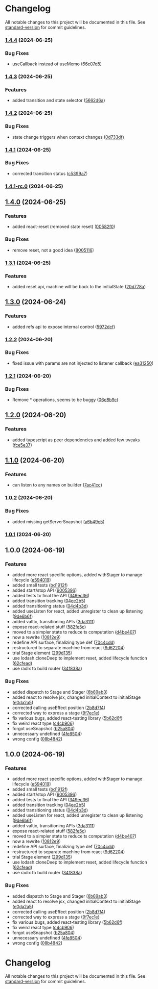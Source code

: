 # Changelog

All notable changes to this project will be documented in this file. See [standard-version](https://github.com/conventional-changelog/standard-version) for commit guidelines.

### [1.4.4](https://github.com/silenteer/use-stager/compare/stato1.4.3...stato1.4.4) (2024-06-25)


### Bug Fixes

* useCallback instead of useMemo ([66c07d5](https://github.com/silenteer/use-stager/commit/66c07d50d8124e2c47be02a136487c9302f4f437))

### [1.4.3](https://github.com/silenteer/use-stager/compare/stato1.4.2...stato1.4.3) (2024-06-25)


### Features

* added transition and state selector ([5662d6a](https://github.com/silenteer/use-stager/commit/5662d6a35403feb27af5715f3a4eee95918bf4a9))

### [1.4.2](https://github.com/silenteer/use-stager/compare/stato1.4.1...stato1.4.2) (2024-06-25)


### Bug Fixes

* state change triggers when context changes ([0d733df](https://github.com/silenteer/use-stager/commit/0d733df36312f2be494ab3f57aed013e011781ad))

### [1.4.1](https://github.com/silenteer/use-stager/compare/stato1.4.1-rc.0...stato1.4.1) (2024-06-25)


### Bug Fixes

* corrected transition status ([c5399a7](https://github.com/silenteer/use-stager/commit/c5399a737d9424f3646e55625426839de719e310))

### [1.4.1-rc.0](https://github.com/silenteer/use-stager/compare/stato1.4.0...stato1.4.1-rc.0) (2024-06-25)

## [1.4.0](https://github.com/silenteer/use-stager/compare/stato1.3.1...stato1.4.0) (2024-06-25)


### Features

* added react-reset (removed state reset) ([00582f0](https://github.com/silenteer/use-stager/commit/00582f0631bee519115350db33a173d70f74b67f))


### Bug Fixes

* remove reset, not a good idea ([8005116](https://github.com/silenteer/use-stager/commit/8005116d90377d5a90d4b5f636f26076adf7ceec))

### [1.3.1](https://github.com/silenteer/use-stager/compare/stato1.3.0...stato1.3.1) (2024-06-25)


### Features

* added reset api, machine will be back to the initialState ([20d778a](https://github.com/silenteer/use-stager/commit/20d778ab6abeb483105f00f47d44f2e1578bf4d4))

## [1.3.0](https://github.com/silenteer/use-stager/compare/stato1.2.2...stato1.3.0) (2024-06-24)


### Features

* added refs api to expose internal control ([5972dcf](https://github.com/silenteer/use-stager/commit/5972dcf20b6d5766de9d150c45ca19796ed84184))

### [1.2.2](https://github.com/silenteer/use-stager/compare/stato1.2.1...stato1.2.2) (2024-06-20)


### Bug Fixes

* fixed issue with params are not injected to listener callback ([ea31250](https://github.com/silenteer/use-stager/commit/ea312506ff91736c489d1312819d2fdaa6b289e9))

### [1.2.1](https://github.com/silenteer/use-stager/compare/stato1.2.0...stato1.2.1) (2024-06-20)


### Bug Fixes

* Remove * operations, seems to be buggy ([06e8b9c](https://github.com/silenteer/use-stager/commit/06e8b9ca788efe0a6185a178b30851516f930ba4))

## [1.2.0](https://github.com/silenteer/use-stager/compare/stato1.1.0...stato1.2.0) (2024-06-20)


### Features

* added typescript as peer dependencies and added few tweaks ([fce5e37](https://github.com/silenteer/use-stager/commit/fce5e377c6eadc445a7b2381d3ac2695d3db60d3))

## [1.1.0](https://github.com/silenteer/use-stager/compare/stato1.0.2...stato1.1.0) (2024-06-20)


### Features

* can listen to any names on builder ([7ac41cc](https://github.com/silenteer/use-stager/commit/7ac41cc797137026f95916fecc97b8d16fb06f8e))

### [1.0.2](https://github.com/silenteer/use-stager/compare/stato1.0.1...stato1.0.2) (2024-06-20)


### Bug Fixes

* added missing getServerSnapshot ([a6b49c5](https://github.com/silenteer/use-stager/commit/a6b49c518109816e15f30147e5d1011bd59e5e33))

### [1.0.1](https://github.com/silenteer/use-stager/compare/stato1.0.0...stato1.0.1) (2024-06-20)

## 1.0.0 (2024-06-19)


### Features

* added more react specific options, added withStager to manage lifecycle ([e594019](https://github.com/silenteer/use-stager/commit/e5940195205823e9810555ef2e1395821a3b3719))
* added small tests ([bd1912f](https://github.com/silenteer/use-stager/commit/bd1912f3a2cc7d185339e787847996bbb3591176))
* added start/stop API ([9005396](https://github.com/silenteer/use-stager/commit/9005396da35c3bc78625f1660e939bd95692874c))
* added tests to final the API ([349ec36](https://github.com/silenteer/use-stager/commit/349ec36fb1a304d13288de1231469c1c4b0f8a4f))
* added transition tracking ([04ee2b5](https://github.com/silenteer/use-stager/commit/04ee2b54ec4ee591196bc0e19e2e56cb04aa3b3e))
* added transitioning status ([04d4b3d](https://github.com/silenteer/use-stager/commit/04d4b3d61f15754bd7604092d2e502fdbe9279dc))
* added useListen for react, added unregister to clean up listening ([9de6b6f](https://github.com/silenteer/use-stager/commit/9de6b6f63cab5e18a6225b7ce586910f86ea7bae))
* added valtio, transitioning APIs ([3da3111](https://github.com/silenteer/use-stager/commit/3da311175bbc5007a9a4f2c8a7437d5796838a1d))
* expose react-related stuff ([582fe5c](https://github.com/silenteer/use-stager/commit/582fe5c0c5d0e0545ad5e617963ea0e4c7cb6a3e))
* moved to a simpler state to reduce ts computation ([d4be407](https://github.com/silenteer/use-stager/commit/d4be407a070d3ecd2b6b6e09b473135535e06ce3))
* now a rewrite ([10812e9](https://github.com/silenteer/use-stager/commit/10812e9e37cc5158dc6c6021c727cafeca70502b))
* redefine API surface, finalizing type def ([70c4cdd](https://github.com/silenteer/use-stager/commit/70c4cdd74119864f59a68993cc35612752088a53))
* restructured to separate machine from react ([9d62204](https://github.com/silenteer/use-stager/commit/9d622045baeda416c0d4275d31e4b3b873da854a))
* trial Stage element ([299d135](https://github.com/silenteer/use-stager/commit/299d135e86e5344390d8ccbcc1acbc39eb893a44))
* use lodash.cloneDeep to implement reset, added lifecycle function ([62cfead](https://github.com/silenteer/use-stager/commit/62cfead70bede196d8d99f0314061378feca7d7e))
* use radix to build router ([34f838a](https://github.com/silenteer/use-stager/commit/34f838aa29ec52e33d7aa076cd9eb278905906c7))


### Bug Fixes

* added dispatch to Stage and Stager ([6b89ab3](https://github.com/silenteer/use-stager/commit/6b89ab38a4905dd81609e554364b76067470c461))
* added react to resolve jsx, changed initialContext to initialStage ([e0da2a5](https://github.com/silenteer/use-stager/commit/e0da2a5b540093ddcb4873a31a1516af7971f588))
* corrected calling useEffect position ([2b8d7f4](https://github.com/silenteer/use-stager/commit/2b8d7f4a2098c12255dfe5d2772c357f85886d68))
* corrected way to express a stage ([9f7ec1e](https://github.com/silenteer/use-stager/commit/9f7ec1e507b2d22b223896cdf17177aa3c13aa67))
* fix various bugs, added react-testing library ([5b62d6f](https://github.com/silenteer/use-stager/commit/5b62d6f164de8a568b5b3627cdaca12fdefc1280))
* fix weird react type ([c4cb906](https://github.com/silenteer/use-stager/commit/c4cb9061c64975419924b668748a796d3b6b9047))
* forgot useSnapshot ([b25a804](https://github.com/silenteer/use-stager/commit/b25a8040ec3aa99fbbdfca91f104f8fa7b102c1a))
* unnecessary undefined ([4fe8504](https://github.com/silenteer/use-stager/commit/4fe85045c232e3eb24b7eb620ab508b2592e19cd))
* wrong config ([08b4842](https://github.com/silenteer/use-stager/commit/08b4842556ee9a4d3d7ac001f064093003675796))

## 1.0.0 (2024-06-19)


### Features

* added more react specific options, added withStager to manage lifecycle ([e594019](https://github.com/silenteer/use-stager/commit/e5940195205823e9810555ef2e1395821a3b3719))
* added small tests ([bd1912f](https://github.com/silenteer/use-stager/commit/bd1912f3a2cc7d185339e787847996bbb3591176))
* added start/stop API ([9005396](https://github.com/silenteer/use-stager/commit/9005396da35c3bc78625f1660e939bd95692874c))
* added tests to final the API ([349ec36](https://github.com/silenteer/use-stager/commit/349ec36fb1a304d13288de1231469c1c4b0f8a4f))
* added transition tracking ([04ee2b5](https://github.com/silenteer/use-stager/commit/04ee2b54ec4ee591196bc0e19e2e56cb04aa3b3e))
* added transitioning status ([04d4b3d](https://github.com/silenteer/use-stager/commit/04d4b3d61f15754bd7604092d2e502fdbe9279dc))
* added useListen for react, added unregister to clean up listening ([9de6b6f](https://github.com/silenteer/use-stager/commit/9de6b6f63cab5e18a6225b7ce586910f86ea7bae))
* added valtio, transitioning APIs ([3da3111](https://github.com/silenteer/use-stager/commit/3da311175bbc5007a9a4f2c8a7437d5796838a1d))
* expose react-related stuff ([582fe5c](https://github.com/silenteer/use-stager/commit/582fe5c0c5d0e0545ad5e617963ea0e4c7cb6a3e))
* moved to a simpler state to reduce ts computation ([d4be407](https://github.com/silenteer/use-stager/commit/d4be407a070d3ecd2b6b6e09b473135535e06ce3))
* now a rewrite ([10812e9](https://github.com/silenteer/use-stager/commit/10812e9e37cc5158dc6c6021c727cafeca70502b))
* redefine API surface, finalizing type def ([70c4cdd](https://github.com/silenteer/use-stager/commit/70c4cdd74119864f59a68993cc35612752088a53))
* restructured to separate machine from react ([9d62204](https://github.com/silenteer/use-stager/commit/9d622045baeda416c0d4275d31e4b3b873da854a))
* trial Stage element ([299d135](https://github.com/silenteer/use-stager/commit/299d135e86e5344390d8ccbcc1acbc39eb893a44))
* use lodash.cloneDeep to implement reset, added lifecycle function ([62cfead](https://github.com/silenteer/use-stager/commit/62cfead70bede196d8d99f0314061378feca7d7e))
* use radix to build router ([34f838a](https://github.com/silenteer/use-stager/commit/34f838aa29ec52e33d7aa076cd9eb278905906c7))


### Bug Fixes

* added dispatch to Stage and Stager ([6b89ab3](https://github.com/silenteer/use-stager/commit/6b89ab38a4905dd81609e554364b76067470c461))
* added react to resolve jsx, changed initialContext to initialStage ([e0da2a5](https://github.com/silenteer/use-stager/commit/e0da2a5b540093ddcb4873a31a1516af7971f588))
* corrected calling useEffect position ([2b8d7f4](https://github.com/silenteer/use-stager/commit/2b8d7f4a2098c12255dfe5d2772c357f85886d68))
* corrected way to express a stage ([9f7ec1e](https://github.com/silenteer/use-stager/commit/9f7ec1e507b2d22b223896cdf17177aa3c13aa67))
* fix various bugs, added react-testing library ([5b62d6f](https://github.com/silenteer/use-stager/commit/5b62d6f164de8a568b5b3627cdaca12fdefc1280))
* fix weird react type ([c4cb906](https://github.com/silenteer/use-stager/commit/c4cb9061c64975419924b668748a796d3b6b9047))
* forgot useSnapshot ([b25a804](https://github.com/silenteer/use-stager/commit/b25a8040ec3aa99fbbdfca91f104f8fa7b102c1a))
* unnecessary undefined ([4fe8504](https://github.com/silenteer/use-stager/commit/4fe85045c232e3eb24b7eb620ab508b2592e19cd))
* wrong config ([08b4842](https://github.com/silenteer/use-stager/commit/08b4842556ee9a4d3d7ac001f064093003675796))

# Changelog

All notable changes to this project will be documented in this file. See [standard-version](https://github.com/conventional-changelog/standard-version) for commit guidelines.
